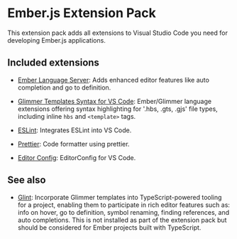 # Ember.js Extension Pack

This extension pack adds all extensions to Visual Studio Code you need for developing Ember.js applications.

## Included extensions

* [Ember Language Server](https://marketplace.visualstudio.com/items?itemName=lifeart.vscode-ember-unstable): Adds enhanced editor features like auto completion and go to definition.

* [Glimmer Templates Syntax for VS Code](https://marketplace.visualstudio.com/items?itemName=lifeart.vscode-glimmer-syntax): Ember/Glimmer language extensions offering syntax highlighting for '.hbs, .gts, .gjs' file types, including inline `hbs` and `<template>` tags.

* [ESLint](https://marketplace.visualstudio.com/items?itemName=dbaeumer.vscode-eslint): Integrates ESLint into VS Code.

* [Prettier](https://marketplace.visualstudio.com/items?itemName=esbenp.prettier-vscode): Code formatter using prettier.

* [Editor Config](https://marketplace.visualstudio.com/items?itemName=EditorConfig.EditorConfig): EditorConfig for VS Code.

## See also

* [Glint](https://marketplace.visualstudio.com/items?itemName=typed-ember.glint-vscode): Incorporate Glimmer templates into TypeScript-powered tooling for a project, enabling them to participate in rich editor features such as: info on hover, go to definition, symbol renaming, finding references, and auto completions. This is not installed as part of the extension pack but should be considered for Ember projects built with TypeScript. 